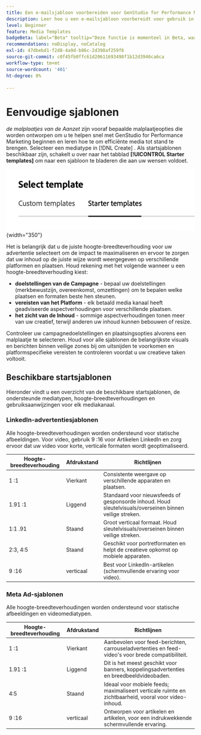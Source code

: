 ```yaml
---
title: Een e-mailsjabloon voorbereiden voor GenStudio for Performance Marketing
description: Leer hoe u een e-mailsjabloon voorbereidt voor gebruik in Adobe GenStudio for Performance Marketing.
level: Beginner
feature: Media Templates
badgeBeta: label="Beta" tooltip="Deze functie is momenteel in Beta, waardoor bepaalde functionaliteit mogelijk beperkt is of kan worden gewijzigd."
recommendations: noDisplay, noCatalog
exl-id: 47dbebd1-f2d8-4a9d-b86c-2d398af259f6
source-git-commit: c0f45fb0ffc61d20611693498f1b12d3946ca6ca
workflow-type: tm+mt
source-wordcount: '401'
ht-degree: 0%

---
```


# Eenvoudige sjablonen

_de malplaatjes van de Aanzet_ zijn vooraf bepaalde malplaatjeopties die worden ontworpen om u te helpen snel met GenStudio for Performance Marketing beginnen en leren hoe te om efficiënte media tot stand te brengen. Selecteer een mediatype in [!DNL Create] . Als startsjablonen beschikbaar zijn, schakelt u over naar het tabblad **[!UICONTROL Starter templates]** om naar een sjabloon te bladeren die aan uw wensen voldoet.

![&#x200B; de malplaatjes van de Aanzet lusje &#x200B;](/help/assets/starter-templates.png " Uitgezochte malplaatjelusjes "){width="350"}

Het is belangrijk dat u de juiste hoogte-breedteverhouding voor uw advertentie selecteert om de impact te maximaliseren en ervoor te zorgen dat uw inhoud op de juiste wijze wordt weergegeven op verschillende platformen en plaatsen. Houd rekening met het volgende wanneer u een hoogte-breedteverhouding kiest:

- **doelstellingen van de Campagne** - bepaal uw doelstellingen (merkbewustzijn, overeenkomst, omzettingen) om te bepalen welke plaatsen en formaten beste hen steunen.
- **vereisten van het Platform** - elk betaald media kanaal heeft geadviseerde aspectverhoudingen voor verschillende plaatsen.
- **het zicht van de Inhoud** - sommige aspectverhoudingen tonen meer van uw creatief, terwijl anderen uw inhoud kunnen bebouwen of resize.

Controleer uw campagnedoelstellingen en plaatsingsopties alvorens een malplaatje te selecteren. Houd voor alle sjablonen de belangrijkste visuals en berichten binnen veilige zones bij om uitsnijden te voorkomen en platformspecifieke vereisten te controleren voordat u uw creatieve taken voltooit.

## Beschikbare startsjablonen

Hieronder vindt u een overzicht van de beschikbare startsjablonen, de ondersteunde mediatypen, hoogte-breedteverhoudingen en gebruiksaanwijzingen voor elk mediakanaal.

### LinkedIn-advertentiesjablonen

Alle hoogte-breedteverhoudingen worden ondersteund voor statische afbeeldingen. Voor video, gebruik 9 :16 voor Artikelen LinkedIn en zorg ervoor dat uw video voor korte, verticale formaten wordt geoptimaliseerd.

| Hoogte-breedteverhouding | Afdrukstand | Richtlijnen |
|--------------|--------------|------------------------------------------------------------------------------------------------|
| 1 :1 | Vierkant | Consistente weergave op verschillende apparaten en plaatsen. |
| 1.91 :1 | Liggend | Standaard voor nieuwsfeeds of gesponsorde inhoud. Houd sleutelvisuals/overseinen binnen veilige streken. |
| 1:1 .91 | Staand | Groot verticaal formaat. Houd sleutelvisuals/overseinen binnen veilige streken. |
| 2:3, 4:5 | Staand | Geschikt voor portretformaten en helpt de creatieve opkomst op mobiele apparaten. |
| 9 :16 | verticaal | Best voor LinkedIn-artikelen (schermvullende ervaring voor video). |

### Meta Ad-sjablonen

Alle hoogte-breedteverhoudingen worden ondersteund voor statische afbeeldingen en videomediatypen.

| Hoogte-breedteverhouding | Afdrukstand | Richtlijnen |
|--------------|--------------|------------------------------------------------------------------------------------------------|
| 1 :1 | Vierkant | Aanbevolen voor feed-berichten, carrouseladvertenties en feed-video&#39;s voor brede compatibiliteit. |
| 1.91 :1 | Liggend | Dit is het meest geschikt voor banners, koppelingsadvertenties en breedbeeldvideobaden. |
| 4:5 | Staand | Ideaal voor mobiele feeds; maximaliseert verticale ruimte en zichtbaarheid, vooral voor video-inhoud. |
| 9 :16 | verticaal | Ontworpen voor artikelen en artikelen, voor een indrukwekkende schermvullende ervaring. |
